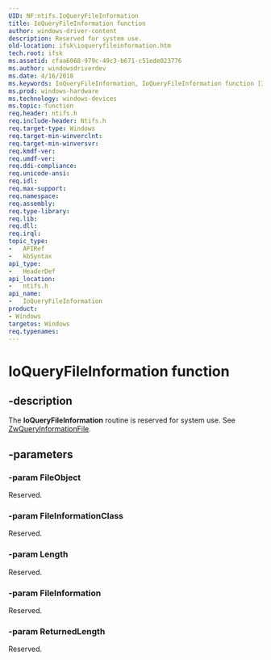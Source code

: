 ```yaml
---
UID: NF:ntifs.IoQueryFileInformation
title: IoQueryFileInformation function
author: windows-driver-content
description: Reserved for system use.
old-location: ifsk\ioqueryfileinformation.htm
tech.root: ifsk
ms.assetid: cfaa6068-979c-49c3-b671-c51ede023776
ms.author: windowsdriverdev
ms.date: 4/16/2018
ms.keywords: IoQueryFileInformation, IoQueryFileInformation function [Installable File System Drivers], ifsk.ioqueryfileinformation, ioref_7dc69c37-bd12-4857-ae49-69d0d29d8e72.xml, ntifs/IoQueryFileInformation
ms.prod: windows-hardware
ms.technology: windows-devices
ms.topic: function
req.header: ntifs.h
req.include-header: Ntifs.h
req.target-type: Windows
req.target-min-winverclnt: 
req.target-min-winversvr: 
req.kmdf-ver: 
req.umdf-ver: 
req.ddi-compliance: 
req.unicode-ansi: 
req.idl: 
req.max-support: 
req.namespace: 
req.assembly: 
req.type-library: 
req.lib: 
req.dll: 
req.irql: 
topic_type:
-	APIRef
-	kbSyntax
api_type:
-	HeaderDef
api_location:
-	ntifs.h
api_name:
-	IoQueryFileInformation
product:
- Windows
targetos: Windows
req.typenames: 
---
```


# IoQueryFileInformation function


## -description


The <b>IoQueryFileInformation</b> routine is reserved for system use. See <a href="https://msdn.microsoft.com/library/windows/hardware/ff567052">ZwQueryInformationFile</a>.


## -parameters




### -param FileObject

<p>Reserved.</p>


### -param FileInformationClass

Reserved.


### -param Length

Reserved.


### -param FileInformation

Reserved.


### -param ReturnedLength

Reserved.





